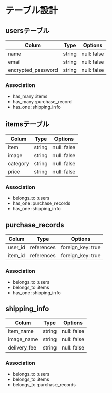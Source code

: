 # テーブル設計

## usersテーブル

| Colum                | Type   | Options     |
| -------------------- | ------ | ----------- |
| name                 | string | null: false |
| email                | string | null: false |
| encrypted_password   | string | null: false |

### Association

- has_many :items
- has_many :purchase_record
- has_one :shipping_info


## itemsテーブル

| Colum      | Type   | Options     |
| ---------- | ------ | ----------- |
| item       | string | null: false |
| image      | string | null: false |
| category   | string | null: false |
| price      | string | null: false |

### Association

- belongs_to :users
- has_one :purchase_records
- has_one :shipping_info

## purchase_records

| Colum      | Type       | Options           |
| ---------- | ---------- | ----------------- |
| user_id    | references | foreign_key: true |
| item_id    | references | foreign_key: true |

### Association

- belongs_to :users
- belongs_to :items
- has_one :shipping_info

## shipping_info

| Colum        | Type   | Options     |
| ------------ | ------ | ----------- |
| item_name    | string | null: false |
| image_name   | string | null: false |
| delivery_fee | string | null: false |

### Association

- belongs_to :users
- belongs_to :items
- belongs_to :purchase_records
